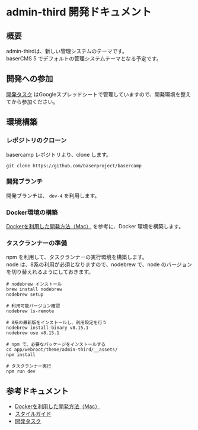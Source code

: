 # admin-third 開発ドキュメント

## 概要
admin-thirdは、新しい管理システムのテーマです。  
baserCMS 5 でデフォルトの管理システムテーマとなる予定です。

## 開発への参加
[開発タスク](https://docs.google.com/spreadsheets/d/1LqDuPntPkR-2XHKR1B42vrXQhJz02UHzaURvaPCbgj8/edit#gid=0) はGoogleスプレッドシートで管理していますので、開発環境を整えてから参加ください。

## 環境構築

### レポジトリのクローン
basercamp レポジトリより、clone します。
```$xslt
git clone https://github.com/baserproject/basercamp
```

### 開発ブランチ
開発ブランチは、 `dev-4` を利用します。

### Docker環境の構築

[Dockerを利用した開発方法（Mac）](https://github.com/baserproject/basercamp/blob/dev-4.2-admin-design/docker/README.md) を参考に、Docker 環境を構築します。

### タスクランナーの準備
npm を利用して、タスクランナーの実行環境を構築します。  
node は、8系の利用が必須となりますので、nodebrew で、node のバージョンを切り替えれるようにしておきます。

```$xslt
# nodebrew インストール
brew install nodebrew
nodebrew setup

# 利用可能バージョン確認
nodebrew ls-remote

# 8系の最新版をインストールし、利用設定を行う
nodebrew install-binary v8.15.1
nodebrew use v8.15.1

# npm で、必要なパッケージをインストールする
cd app/webroot/theme/admin-third/__assets/
npm install

# タスクランナー実行
npm run dev
```

## 参考ドキュメント

- [Dockerを利用した開発方法（Mac）](https://github.com/baserproject/basercamp/blob/dev-4.2-admin-design/docker/README.md)
- [スタイルガイド](http://localhost/guide.html)
- [開発タスク](https://docs.google.com/spreadsheets/d/1LqDuPntPkR-2XHKR1B42vrXQhJz02UHzaURvaPCbgj8/edit#gid=0)
  
  
  
  
  
  
